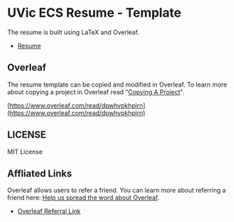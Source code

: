 # UVic ECS Resume - Template

The resume is built using LaTeX and Overleaf.

- [Resume](./resume.pdf)

## Overleaf

The resume template can be copied and modified in Overleaf. To learn more about copying a project in Overleaf read "[Copying A Project](https://www.overleaf.com/learn/how-to/Copying_a_project)".

[https://www.overleaf.com/read/dpwhvpkhpjrn](https://www.overleaf.com/read/dpwhvpkhpjrn)

## LICENSE

MIT License

## Affliated Links

Overleaf allows users to refer a friend. You can learn more about referring a friend here: [Help us spread the word about Overleaf](https://www.overleaf.com/user/bonus).

- [Overleaf Referral Link](https://www.overleaf.com?r=CxCY1gVMJzbSHx3j&rm=d&rs=b)
